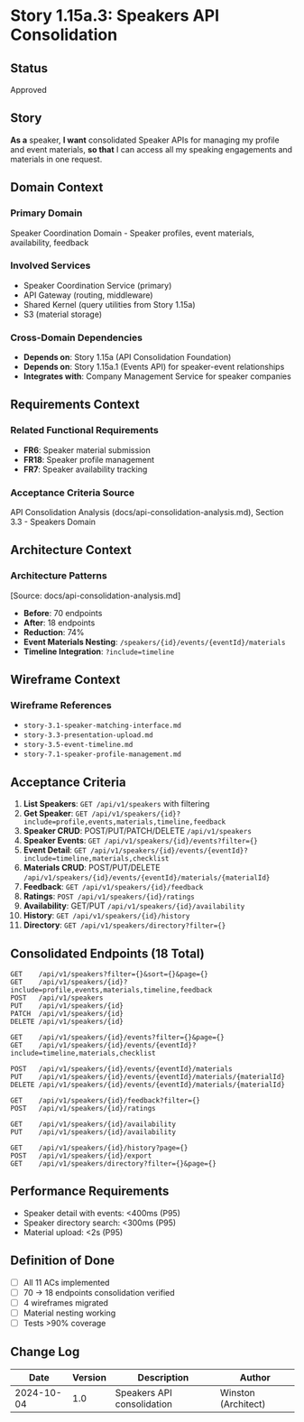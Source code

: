 # Story 1.15a.3: Speakers API Consolidation

## Status
Approved

## Story

**As a** speaker,
**I want** consolidated Speaker APIs for managing my profile and event materials,
**so that** I can access all my speaking engagements and materials in one request.

## Domain Context

### Primary Domain
Speaker Coordination Domain - Speaker profiles, event materials, availability, feedback

### Involved Services
- Speaker Coordination Service (primary)
- API Gateway (routing, middleware)
- Shared Kernel (query utilities from Story 1.15a)
- S3 (material storage)

### Cross-Domain Dependencies
- **Depends on**: Story 1.15a (API Consolidation Foundation)
- **Depends on**: Story 1.15a.1 (Events API) for speaker-event relationships
- **Integrates with**: Company Management Service for speaker companies

## Requirements Context

### Related Functional Requirements
- **FR6**: Speaker material submission
- **FR18**: Speaker profile management
- **FR7**: Speaker availability tracking

### Acceptance Criteria Source
API Consolidation Analysis (docs/api-consolidation-analysis.md), Section 3.3 - Speakers Domain

## Architecture Context

### Architecture Patterns
[Source: docs/api-consolidation-analysis.md]
- **Before**: 70 endpoints
- **After**: 18 endpoints
- **Reduction**: 74%
- **Event Materials Nesting**: `/speakers/{id}/events/{eventId}/materials`
- **Timeline Integration**: `?include=timeline`

## Wireframe Context

### Wireframe References
- `story-3.1-speaker-matching-interface.md`
- `story-3.3-presentation-upload.md`
- `story-3.5-event-timeline.md`
- `story-7.1-speaker-profile-management.md`

## Acceptance Criteria

1. **List Speakers**: `GET /api/v1/speakers` with filtering
2. **Get Speaker**: `GET /api/v1/speakers/{id}?include=profile,events,materials,timeline,feedback`
3. **Speaker CRUD**: POST/PUT/PATCH/DELETE `/api/v1/speakers`
4. **Speaker Events**: `GET /api/v1/speakers/{id}/events?filter={}`
5. **Event Detail**: `GET /api/v1/speakers/{id}/events/{eventId}?include=timeline,materials,checklist`
6. **Materials CRUD**: POST/PUT/DELETE `/api/v1/speakers/{id}/events/{eventId}/materials/{materialId}`
7. **Feedback**: `GET /api/v1/speakers/{id}/feedback`
8. **Ratings**: `POST /api/v1/speakers/{id}/ratings`
9. **Availability**: GET/PUT `/api/v1/speakers/{id}/availability`
10. **History**: `GET /api/v1/speakers/{id}/history`
11. **Directory**: `GET /api/v1/speakers/directory?filter={}`

## Consolidated Endpoints (18 Total)

```
GET    /api/v1/speakers?filter={}&sort={}&page={}
GET    /api/v1/speakers/{id}?include=profile,events,materials,timeline,feedback
POST   /api/v1/speakers
PUT    /api/v1/speakers/{id}
PATCH  /api/v1/speakers/{id}
DELETE /api/v1/speakers/{id}

GET    /api/v1/speakers/{id}/events?filter={}&page={}
GET    /api/v1/speakers/{id}/events/{eventId}?include=timeline,materials,checklist

POST   /api/v1/speakers/{id}/events/{eventId}/materials
PUT    /api/v1/speakers/{id}/events/{eventId}/materials/{materialId}
DELETE /api/v1/speakers/{id}/events/{eventId}/materials/{materialId}

GET    /api/v1/speakers/{id}/feedback?filter={}
POST   /api/v1/speakers/{id}/ratings

GET    /api/v1/speakers/{id}/availability
PUT    /api/v1/speakers/{id}/availability

GET    /api/v1/speakers/{id}/history?page={}
POST   /api/v1/speakers/{id}/export
GET    /api/v1/speakers/directory?filter={}&page={}
```

## Performance Requirements

- Speaker detail with events: <400ms (P95)
- Speaker directory search: <300ms (P95)
- Material upload: <2s (P95)

## Definition of Done

- [ ] All 11 ACs implemented
- [ ] 70 → 18 endpoints consolidation verified
- [ ] 4 wireframes migrated
- [ ] Material nesting working
- [ ] Tests >90% coverage

## Change Log

| Date | Version | Description | Author |
|------|---------|-------------|--------|
| 2024-10-04 | 1.0 | Speakers API consolidation | Winston (Architect) |
